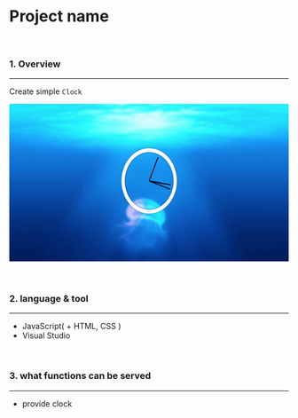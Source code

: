 # Project name

<br>

### 1. Overview
---

Create simple `Clock`

![show](README.assets/show_img.gif)

<br>


### 2. language & tool 
---

- JavaScript( + HTML, CSS )
- Visual Studio

<br>


### 3. what functions can be served
---

- provide clock

<br>

